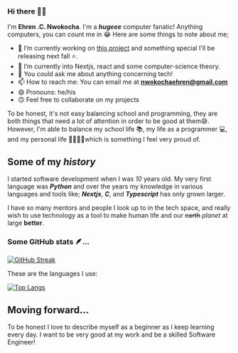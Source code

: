 
<img src="https://komarev.com/ghpvc/?username=Ehren12&style=flat-square&color=blue" alt=""/>

### Hi there 👋🏻
I'm **Ehren .C. Nwokocha**. I'm a ***hugeee*** computer fanatic! Anything computers, you can count me in 😂
Here are some things to note about me;

- 🔭 I’m currently working on [this project](https://github.com/Ehren12/ehren-website/) and something special I'll be releasing next fall ⭐.
- 🌱 I’m currently into Nextjs, react and some computer-science theory.
- 💬 You could ask me about anything concerning tech!
- 📫 How to reach me: You can email me at **nwokochaehren@gmail.com**
- 😄 Pronouns: he/his
- 🙃 Feel free to collaborate on my projects

To be honest, it's not easy balancing school and programming, they are both things that need a lot of attention in order to be good at them😅. However, I'm able to balance my school life 📚, my life as a programmer 💻, and my personal life 👨‍👩‍👧‍👧which is something I feel very proud of.


## Some of my ***history*** 
I started software development when I was *10* years old.
My very first language was ***Python*** and over the years my knowledge in various languages and tools like; ***Nextjs***, ***C***, and ***Typescript*** has only grown larger.

I have so many mentors and people I look up to in the tech space, and really wish to use technology as a tool to make human life and our ~~earth~~ *planet* at large **better**.


### Some GitHub stats 🪶...

[![GitHub Streak](http://github-readme-streak-stats.herokuapp.com?user=Ehren12&theme=dark&background=000000)](https://git.io/streak-stats)

These are the languages I use:

[![Top Langs](https://github-readme-stats.vercel.app/api/top-langs/?username=Ehren12&langs_count=8&layout=compact)](https://github.com/anuraghazra/github-readme-stats)

## Moving forward...
To be honest I love to describe myself as a beginner as I keep learning every day. I want to be very good at my work and be a skilled Software Engineer!
